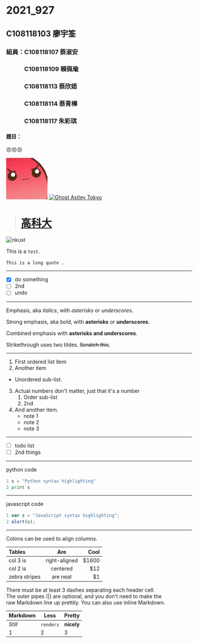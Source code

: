 # 2021_927

## C108118103 廖宇筌

### 組員：C108118107 蔡淑安
### 　　　C108118109 賴佩瑜
### 　　　C108118113 蔡欣娪
### 　　　C108118114 蔡青樺
### 　　　C108118117 朱彩琪

#### 題目：

😠😠😠

[![angry](698915109971427438.gif "生氣幫傳送門請點我")](https://www.twitch.tv/takesipon)
[![Ghost Astley Tokyo](https://img.youtube.com/vi/lWl5viCqGSc/maxresdefault.jpg)](https://www.youtube.com/watch?v=RQ76vkzmolQ "老子直接在自己的作業釣魚 yt影片")

> # [高科大](https://www.nkust.edu.tw/)
![nkust](https://www.nkust.edu.tw/var/file/0/1000/img/513/182513897.png "沒有說明沒有連結")

This is a `test`.

```
This is a long quote .
```
---
- [X] do something
- [ ] 2nd
- [ ] undo 

---
Emphasis, aka *italics*, with *asterisks* or *underscores*.

Strong emphasis, aka bold, with **asterisks** or **underscores**.

Combined emphasis with **asterisks and underscores**.

Strikethrough uses two tildes. ~~Scratch this~~.

---
1. First ordered list item
2. Another item
  * Unordered sub-list.
3. Actual numbers don't matter, just that it's a number
   1. Order sub-list
   2. 2nd
4. And another item.
    * note 1
    + note 2
    - note 3

---
- [ ] todo list
- [ ] 2nd things

---
python code
```python =
1 s = "Python syntax highlighting"
2 print s
```
---
javascript code
```javascript =
1 var s = "JavaScript syntax highlighting";
2 alert(s);
```
---
Colons can be used to align columns.

| Tables | Are | Cool |
|:---------|:---------:|----------:|
|col 3 is|right-aligned|$1600|
|col 2 is| centered| $12|
|zebra stripes| are neat| $1|

There must be at least 3 dashes separating each header cell.<br> The outer pipes (|) are optional, and you don't need to make the<br> raw Markdown line up prettily. You can also use inline Markdown.

Markdown|Less|Pretty
---|---|---
*Still*|`renders`|**nicely**
1|2|3
